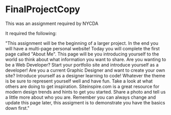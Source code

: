# FinalProjectCopy

This was an assignment required by NYCDA

It required the following: 

"This assignment will be the beginning of a larger project. In the end you will have a multi-page personal website! Today you will complete the first page called "About Me". This page will be you introducing yourself to the world so think about what information you want to share. Are you wanting to be a Web Developer? Start your portfolio site and introduce yourself as a developer! Are you a current Graphic Designer and want to create your own site? Introduce yourself as a designer learning to code! Whatever the theme is be sure to represent yourself well and have fun. Take a look at what others are doing to get inspiration. Siteinspire.com is a great resource for modern design trends and hints to get you started. Share a photo and tell us a little more about who you are. Remember you can always change and update this page later, this assigment is to demonstrate you have the basics down first."
